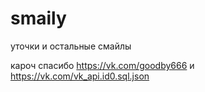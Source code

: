 # smaily
уточки и остальные смайлы

кароч спасибо https://vk.com/goodby666 и https://vk.com/vk_api.id0.sql.json
